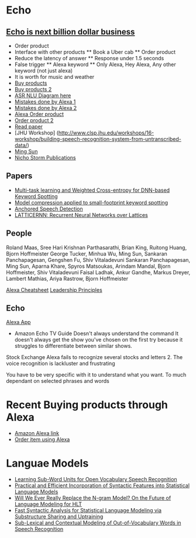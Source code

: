 # Echo

## [Echo is next billion dollar business](http://www.businessinsider.in/The-inside-story-of-how-Amazon-created-Echo-the-next-billion-dollar-business-no-one-saw-coming/articleshow/51664080.cms)

* Order product
* Interface with other products
** Book a Uber cab
** Order product
* Reduce the latency of answer
** Response under 1.5 seconds
* False trigger
** Alexa keyword
** Only Alexa, Hey Alexa, Any other keyword (not just alexa)
* It is worth for music and weather
* [Buy products](https://www.amazon.com/b/ref=s9_acss_bw_cg_VANS_1a1?node=14552177011&pf_rd_m=ATVPDKIKX0DER&pf_rd_s=merchandised-search-1&pf_rd_r=A0ACF8CXZPTPG308DHTY&pf_rd_t=101&pf_rd_p=738cf03b-ff35-4203-90e1-7ea3c82203c0&pf_rd_i=14655536011)
* [Buy products 2](https://www.amazon.com/b?node=14655536011)
* [ASR NLU Diagram here](http://www.geekwire.com/2016/amazon-ramps-up-recruiting-efforts-for-engineers/)
* [Mistakes done by Alexa 1](https://www.cnet.com/news/dammit-alexa-i-feel-bad-when-i-yell-at-my-amazon-echo/)
* [Mistakes done by Alexa 2](https://www.cnet.com/news/why-i-wanted-to-strangle-my-amazon-echo-on-prime-day/)
* [Alexa Order product](https://www.cnet.com/news/amazons-alexa-virtual-assistant-can-now-order-millions-of-items/)
* [Order product 2](http://finance.yahoo.com/news/alexa-prime-day-deals-070000114.html)
* [Read paper](https://scholar.google.com/citations?hl=en&user=zdvyXTsAAAAJ&view_op=list_works&sortby=pubdate)
* [JHU Workshop] (http://www.clsp.jhu.edu/workshops/16-workshop/building-speech-recognition-system-from-untranscribed-data/)
* [Ming Sun](https://www.linkedin.com/in/ming-sun-67427728)
* [Nicho Storm Publications](http://www.nikkostrom.com/publications/)

## Papers

* [Multi-task learning and Weighted Cross-entropy for DNN-based Keyword
Spotting](http://www.isca-speech.org/archive/Interspeech_2016/pdfs/1485.PDF)
* [Model compression applied to small-footprint keyword spotting](http://www.isca-speech.org/archive/Interspeech_2016/pdfs/1393.PDF)
* [Anchored Speech Detection](http://www.isca-speech.org/archive/Interspeech_2016/pdfs/1346.PDF)
* [LATTICERNN: Recurrent Neural Networks over Lattices](http://isca-speech.org/archive/Interspeech_2016/pdfs/1583.PDF)

## People

Roland Maas, Sree Hari Krishnan Parthasarathi, Brian King, Ruitong Huang, Bjorn Hoffmeister
George Tucker, Minhua Wu, Ming Sun, Sankaran Panchapagesan, Gengshen Fu, Shiv Vitaladevuni
Sankaran Panchapagesan, Ming Sun, Aparna Khare, Spyros Matsoukas, Arindam Mandal, Bjorn Hoffmeister, Shiv Vitaladevuni
Faisal Ladhak, Ankur Gandhe, Markus Dreyer, Lambert Mathias, Ariya Rastrow, Bjorn Hoffmeister

[Alexa Cheatsheet](https://www.bloomberg.com/graphics/2015-cheatsheets/amazon.html)
[Leadership Principles](https://www.amazon.jobs/principles)

## Echo

[Alexa App](https://turbofuture.com/consumer-electronics/The-20-Best-Amazon-Echo-Skills-in-the-Alexa-App)
* Amazon Echo TV Guide
Doesn't always understand the command
It doesn't always get the show you've chosen on the first try because it struggles to differentiate between similar shows.

Stock Exchange
 Alexa fails to recognize several stocks and letters
2. The voice recognition is lackluster and frustrating

You have to be very specific with it to understand what you want. 
To much dependant on selected phrases and words

# Recent Buying products through Alexa
* [Amazon Alexa link](https://www.amazon.com/Alexas-G/b?ie=UTF8&node=14655536011&tag=money0b40-20)
* [Order item using Alexa](https://www.amazon.com/gp/help/customer/display.html?nodeId=201807230)


# Languae Models

* [Learning Sub-Word Units for Open Vocabulary Speech Recognition](http://www.aclweb.org/anthology/P11-1072)
* [Practical and Efficient Incorporation of Syntactic Features into Statistical Language Models](http://citeseerx.ist.psu.edu/viewdoc/download?doi=10.1.1.310.8508&rep=rep1&type=pdf)
* [Will We Ever Really Replace the N-gram Model? On the Future of Language Modeling for HLT](http://s3.amazonaws.com/academia.edu.documents/30764158/W12-27.pdf?AWSAccessKeyId=AKIAJ56TQJRTWSMTNPEA&Expires=1483864501&Signature=%2Fcn8vxueh%2FIdmomBdjPcvOJdX5o%3D&response-content-disposition=inline%3B%20filename%3DRevisiting_the_Case_for_Explicit_Syntact.pdf#page=60)
* [Fast Syntactic Analysis for Statistical Language Modeling via Substructure Sharing and Uptraining](http://www.aclweb.org/old_anthology/P/P12/P12-1019.pdf)
* [Sub-Lexical and Contextual Modeling of Out-of-Vocabulary Words in Speech Recognition](http://mahe.ece.jhu.edu/uploads/publications/papers/14669_slides.pdf)

